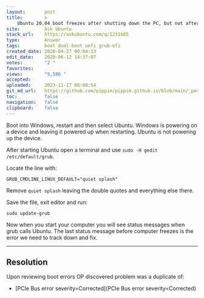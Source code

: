 ```yaml
---
layout:       post
title:        >
    Ubuntu 20.04 boot freezes after shutting down the PC, but not after restarting from Windows 10
site:         Ask Ubuntu
stack_url:    https://askubuntu.com/q/1231685
type:         Answer
tags:         boot dual-boot uefi grub-efi
created_date: 2020-04-27 00:04:13
edit_date:    2020-06-12 14:37:07
votes:        "2 "
favorites:    
views:        "5,586 "
accepted:     
uploaded:     2023-11-17 06:08:54
git_md_url:   https://github.com/pippim/pippim.github.io/blob/main/_posts/2020/2020-04-27-Ubuntu-20.04-boot-freezes-after-shutting-down-the-PC_-but-not-after-restarting-from-Windows-10.md
toc:          false
navigation:   false
clipboard:    false
---
```


Boot into Windows, restart and then select Ubuntu. Windows is powering on a device and leaving it powered up when restarting. Ubuntu is not powering up the device.

After starting Ubuntu open a terminal and use `sudo -H gedit /etc/default/grub`.

Locate the line with:

``` 
GRUB_CMDLINE_LINUX_DEFAULT="quiet splash"
```

Remove `quiet splash` leaving the double quotes and everything else there.

Save the file, exit editor and run:

``` 
sudo update-grub
```

Now when you start your computer you will see status messages when grub calls Ubuntu. The last status message before computer freezes is the error we need to track down and fix.


----------

## Resolution

Upon reviewing boot errors OP discovered problem was a duplicate of:

- [PCIe Bus error severity=Corrected](PCIe Bus error severity=Corrected)
